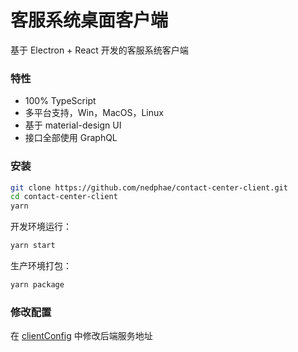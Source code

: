 # 客服系统桌面客户端

基于 Electron + React 开发的客服系统客户端 

### 特性

- 100% TypeScript
- 多平台支持，Win，MacOS，Linux
- 基于 material-design UI
- 接口全部使用 GraphQL

### 安装

```bash
git clone https://github.com/nedphae/contact-center-client.git
cd contact-center-client
yarn
```
开发环境运行：
```bash
yarn start
```
生产环境打包：
```bash
yarn package
```
### 修改配置

在 [clientConfig](app/config/clientConfig.ts) 中修改后端服务地址
 